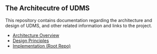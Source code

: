 ## The Architecutre of UDMS

This repository contains documentation regarding the architecture and design of UDMS, and other related information and 
links to the project.  

- [Architecture Overview](ArchitectureOfUDMS.md)
- [Design Principles](DesignPrinciples.md)
- [Implementation (Root Repo)](https://github.com/open-civic/udms)